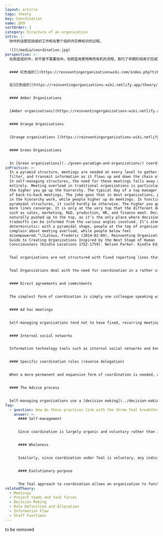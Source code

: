 ```yaml
---
layout: article
tags: theory
key: Coordination
name: 协作
sortOrder: 3
category: Structure of an organization
intro: |-
  协作的话题包括组织工作和在整个组织内交换知识的过程。

  ![](/media/coordination.jpg)
perspective: >-
  在蔚蓝组织中，并不是不需要协作。但蔚蓝用更特殊而有机的流程，取代了早期阶段用于完成这种协作的老板和管理角色以及无休止的会议，这些流程包括同事之间的直接协议和承诺、临时会议、内部社交网络上的对话，或设置特定岗位角色支持协作。预制的支撑决策的建议流程，也是蔚蓝协作的基础。


  #### 红色组织[](https://reinventingorganizationswiki.com/index.php?title=Coordination&action=edit&section=2 "\<span>\<span>\</span>\<span>\<span>Red\</span>\</span>\</span> Organizations")


  在[红色组织](https://reinventingorganizations-wiki.netlify.app/theory/red-organizations/)中，协作本质上是与权力相结合的临时性职能：协作通常只依赖于老板进行协调的能力。


  #### Amber Organisations


  [Amber organisations](https://reinventingorganizations-wiki.netlify.app/theory/amber-paradigm-and-organizations/) strive for order and predictability. Coordination happens mainly through formalized processes that everyone adheres to. The static nature of Amber organisations means there is little perceived need for coordinating actions beyond already established processes.


  #### Orange Organisations


  [Orange organisations ](https://reinventingorganizations-wiki.netlify.app/theory/orange-paradigm-and-organizations/)rely on continuous innovation and optimisation in order to compete. This means more need for coordination across units. The primary means of coordinating are meetings, a hierarchical decision-making structure and the creation of staff roles. Meetings, in particular, try to tap into the intelligence of the group. There are regular, fixed – often weekly – team meetings at every level of the organisation as well as numerous project and cross-functional meetings on specific initiatives.


  #### Green Organisations


  In [Green organisations](../green-paradigm-and-organizations/) coordination is often time consuming as the culture in these organisations tends to be more sensitive to people’s feelings. A lot of time is spent on bringing potentially opposing points of view to consensus. This egalitarian approach can lead to frustratingly long meetings and a lack of effective decision taking. As a result, colleagues sometimes feel the need to revert to power games behind the scenes to get things moving.
inPractice: >-
  In a pyramid structure, meetings are needed at every level to gather, package,
  filter, and transmit information as it flows up and down the chain of command.
  In self-managing structures, the need for these meetings falls away almost
  entirely. Meeting overload in traditional organizations is particularly acute
  the higher you go up the hierarchy. The typical day of a top manager consists
  of back-to-back meetings. The joke goes that in most organizations, people low
  in the hierarchy work, while people higher up do meetings. In functional
  pyramidal structures, it could hardly be otherwise. The higher you go, the
  more lines converge. It is only at the very top that the different departments
  such as sales, marketing, R&D, production, HR, and finance meet. Decisions are
  naturally pushed up to the top, as it’s the only place where decisions and
  tradeoffs can be informed from the various angles involved. It’s almost
  deterministic: with a pyramidal shape, people at the top of organizations will
  complain about meeting overload, while people below feel
  disempowered.^\[Laloux, Frederic (2014-02-09). Reinventing Organizations: A
  Guide to Creating Organizations Inspired by the Next Stage of Human
  Consciousness (Kindle Locations 1752-1759). Nelson Parker. Kindle Edition.]


  Teal organizations are not structured with fixed reporting lines that stack up to a pyramid, but often in small, autonomous teams. How then do colleagues coordinate actions across teams? What prevents the organization from disintegrating?


  Teal Organizations deal with the need for coordination in a rather simple form-follows-function manner. When a problem or an opportunity arises, an ad hoc meeting is convened. When a more permanent form of coordination is needed, a specific role might be created. For instance, in a factory, teams could create a role for sharing best practice, for making joint-purchasing happen or for dealing with payroll administration. Such roles are created in a process of reverse delegation: the teams delegate coordinating tasks to someone outside the team. This person has no power to impose decisions or rules onto the team. When coordination is no longer needed, the role disappears. None of this needs approval from above. Things happen organically. Meetings and roles in self-managing structures emerge spontaneously; they exist as long as they add value to the ecosystem.^\[Laloux, Frederic (2014-02-09). Reinventing Organizations: A Guide to Creating Organizations Inspired by the Next Stage of Human Consciousness (Kindle Locations 1810-1814). Nelson Parker. Kindle Edition.]


  #### Direct agreements and commitments


  The simplest form of coordination is simply one colleague speaking with another colleague – whatever their role and place in the organization. In the absence of hierarchical structures, no colleague is out of bounds. No superior needs to be informed when a colleague wants to reach out to another colleague.


  #### Ad hoc meetings


  Self-managing organizations tend not to have fixed, recurring meetings to coordinate across teams. Meetings are called in ad hoc fashion when someone feels that a need has arisen.


  #### Internal social networks


  Information technology tools such as internal social networks and knowledge repositories can play a critical role in avoiding unnecessary structures and in steering knowledge exchange and coordination (especially when companies grow larger and people are spread throughout various locations).


  #### Specific coordination roles (reverse delegation)


  When a more permanent and expansive form of coordination is needed, a specific role might be created to help ensure the coordination. For instance, in a factory, teams could create a role for sharing best practices, for making joint purchasing happen or for dealing with pay-roll administration. Such roles are created in a process of reverse delegation: the teams delegate coordinating tasks that make sense to happen outside the team, and the person filling the role has no power to impose the use of his or her services, decisions or rules onto the team. When coordination is no longer needed, the role naturally disappears.


  #### The Advice process


  Self-managing organizations use a [decision making](../decision-making/) processes (often called the "advice process") that transcends more traditional top-down or consensus-based mechanisms. The advice process is a powerful, daily mechanism to coordinate actions in self-managing organizations. When a colleague reaches out to other colleagues to share her proposed decision and listens to their advice, she is in effect creating coordination. When she later informs colleagues about the final decision, coordination has already happened. The advice process is at the heart of coordination in Teal organizations.
faq:
  - question: How do these practices link with the three Teal breakthroughs?
    answer: >-
      #### Self-management


      Since coordination is largely organic and voluntary rather than imposed through hierarchy, these practices support the Teal breakthrough of self-management.


      #### Wholeness


      Similarly, since coordination under Teal is voluntary, any individual is free to promote coordination of efforts in a way that he or she sees fit and that meshes with his or her talents and interests.


      #### Evolutionary purpose


      The Teal approach to coordination allows an organization to function as a living system with its own sense for direction. Employees are coordinated as all their actions are guided by listening to the organization’s purpose. Trust in the collective intelligence of the system does away, in many cases, with the need for a master plan.
relatedTheory:
  - Meetings
  - Project teams and task forces
  - Decision Making
  - Role Definition and Allocation
  - Information Flow
  - Staff Functions
---
```

to be removed